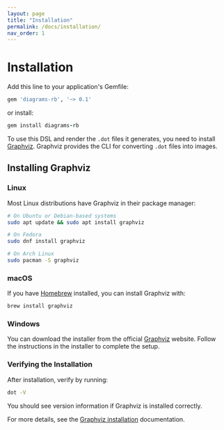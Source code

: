 ```yaml
---
layout: page
title: "Installation"
permalink: /docs/installation/
nav_order: 1
---
```

# Installation

Add this line to your application's Gemfile:

```ruby
gem 'diagrams-rb', '~> 0.1'
```

or install:

```ruby
gem install diagrams-rb
```

To use this DSL and render the `.dot` files it generates, you need to install [Graphviz](https://graphviz.org). Graphviz provides the CLI for converting `.dot` files into images.

## Installing Graphviz

### Linux

Most Linux distributions have Graphviz in their package manager:

```bash
# On Ubuntu or Debian-based systems
sudo apt update && sudo apt install graphviz

# On Fedora
sudo dnf install graphviz

# On Arch Linux
sudo pacman -S graphviz
```

### macOS

If you have [Homebrew](https://brew.sh/) installed, you can install Graphviz with:

```bash
brew install graphviz
```

### Windows

You can download the installer from the official [Graphviz](https://graphviz.org/download/#:~:text=Copy-,Windows,-Stable%20Windows%20install) website. Follow the instructions in the installer to complete the setup.

### Verifying the Installation

After installation, verify by running:

```bash
dot -V
```

You should see version information if Graphviz is installed correctly.

For more details, see the [Graphviz installation](https://graphviz.org/download/) documentation.
